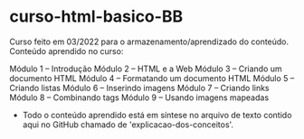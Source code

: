 # curso-html-basico-BB

Curso feito em 03/2022 para o armazenamento/aprendizado do conteúdo.
Conteúdo aprendido no curso:

Módulo 1 – Introdução
Módulo 2 – HTML e a Web
Módulo 3 – Criando um documento HTML
Módulo 4 – Formatando um documento HTML
Módulo 5 – Criando listas
Módulo 6 – Inserindo imagens
Módulo 7 – Criando links
Módulo 8 – Combinando tags
Módulo 9 – Usando imagens mapeadas

- Todo o conteúdo aprendido está em síntese no arquivo de texto contido aqui no GitHub chamado de 'explicacao-dos-conceitos'.
